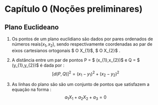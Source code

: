 # Capítulo 0 (Noções preliminares)

## Plano Euclideano

1. Os pontos de um plano euclidiano são dados por pares ordenados de números reais($x_{1},x_{2}$), sendo respectivamente coordenadas ao par de eixos cartesianos ortogonais $ O X_{1}$, $ O X_{2}$ . 

2. A distância entre um par de pontos P = $ (x_{1},x_{2})$ e Q = $ (y_{1},y_{2})$ é dada por :
   $$
   [d(P,Q)]^2 =(x_{1}-y_{1})^2 +(x_{2}-y_{2})^2
   $$

3. As linhas do plano são são um conjunto de pontos que satisfazem a equação na forma :
   $$
   a_{1}X_{1}+a_{2}X_{2}+a_{3}=0
   $$
      

